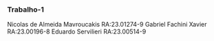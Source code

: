 ### Trabalho-1

Nicolas de Almeida Mavroucakis RA:23.01274-9
Gabriel Fachini Xavier RA:23.00196-8
Eduardo Servilieri RA:23.00514-9